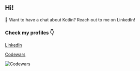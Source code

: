 ## Hi!

💬 Want to have a chat about Kotlin? Reach out to me on LinkedIn!

### Check my profiles 👇

[LinkedIn](https://www.linkedin.com/in/mikolaj-duczmal)

[Codewars](https://www.codewars.com/users/guzik12)

![Codewars](https://github.r2v.ch/codewars?user=guzik12&name=true&top_languages=true&hide_clan=true&stroke=black)
